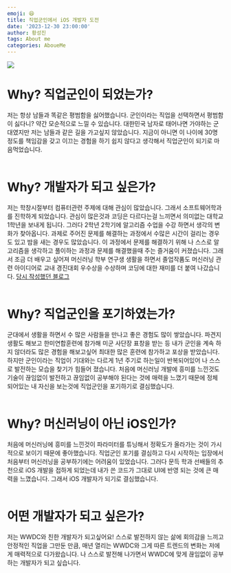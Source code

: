 ```yaml
---
emoji: 😆
title: 직업군인에서 iOS 개발자 도전
date: '2023-12-30 23:00:00'
author: 황성진
tags: About me
categories: AboueMe
---
```

![](https://velog.velcdn.com/images/hsungjin__/post/262b023b-b910-47cf-b7b4-94014ced2d47/image.jpeg)

# Why? 직업군인이 되었는가?
저는 항상 남들과 똑같은 평범함을 싫어했습니다.
군인이라는 직업을 선택하면서 평범함이 싫다니? 약간 모순적으로 느낄 수 있습니다.
대한민국 남자로 태어나면 가야하는 군대였지만 저는 남들과 같은 길을 가고싶지 않았습니다. 
지금이 아니면 이 나이에 30명 정도를 책임감을 갖고 이끄는 경험을 하기 쉽지 않다고 생각해서
직업군인이 되기로 마음먹었습니다.<br><br>

# Why? 개발자가 되고 싶은가?
저는 학창시절부터 컴퓨터관련 주제에 대해 관심이 많았습니다.
그래서 소프트웨어학과를 진학하게 되었습니다.
관심이 많은것과 코딩은 다르다는걸 느끼면서 의미없는 대학교 1학년을 보내게 됩니다.
그러다 2학년 2학기에 알고리즘 수업을 수강 하면서 생각의 변화가 찾아옵니다.
과제로 주어진 문제를 해결하는 과정에서 수많은 시간이 걸리는 경우도 있고 밤을 새는 경우도 많았습니다.
이 과정에서 문제를 해결하기 위해 나 스스로 알고리즘을 생각하고 
풀이하는 과정과 문제를 해결했을때 주는 즐거움이 커졌습니다.
그래서 조금 더 배우고 싶어져 머신러닝 학부 연구생 생활을 하면서 졸업작품도 머신러닝 관련 아이디어로 교내 경진대회 우수상을 수상하며 코딩에 대한 재미를 더 붙여 나갔습니다. 
[당시 작성했던 블로그](https://sj-d.tistory.com/)<br><br>

# Why? 직업군인을 포기하였는가?
군대에서 생활을 하면서 수 많은 사람들을 만나고 좋은 경험도 많이 쌓았습니다.
파견지 생활도 해보고 한미연합훈련에 참가해 미군 사단장 표창을 받는 등
내가 군인을 계속 하지 않더라도 많은 경험을 해보고싶어 최대한 많은 훈련에 참가하고 포상을 받았습니다.
하지만 군인이라는 직업이 기대와는 다르게 1년 주기로 하는일이 반복되어있어 
나 스스로 발전하는 모습을 찾기가 힘들어 졌습니다.
처음에 머신러닝 개발에 흥미를 느낀것도 기술이 끊임없이 발전하고 끊임없이 공부해야 된다는 것에 매력을 느꼈기 때문에 정체 되어있는 내 자신을 보는것에 직업군인을 포기하기로 결심했습니다.<br><br>

# Why? 머신러닝이 아닌 iOS인가?
처음에 머신러닝에 흥미를 느낀것이 파라미터를 튜닝해서 정확도가 올라가는 것이 가시적으로 보이기 때문에 좋아했습니다.
직업군인 포기를 결심하고 다시 시작하는 입장에서 처음부터 머신러닝을 공부하기에는 어려움이 있었습니다.
그러다 문득 학과 선배들의 추천으로 iOS 개발을 접하게 되었는데 내가 쓴 코드가 그대로 UI에 반영 되는 것에 큰 매력을 느꼈습니다. 그래서 iOS 개발자가 되기로 결심했습니다.<br><br>

# 어떤 개발자가 되고 싶은가?
저는 WWDC와 친한 개발자가 되고싶어요!
스스로 발전하지 않는 삶에 회의감을 느끼고 안정적인 직업을 그만둔 만큼,
매년 열리는 WWDC와 그게 따른 트렌드의 변화는 저에게 매력적으로 다가왔습니다.
나 스스로 발전해 나가면서 WWDC에 맞게 끊임없이 공부하는 개발자가 되고 싶습니다.<br><br>
